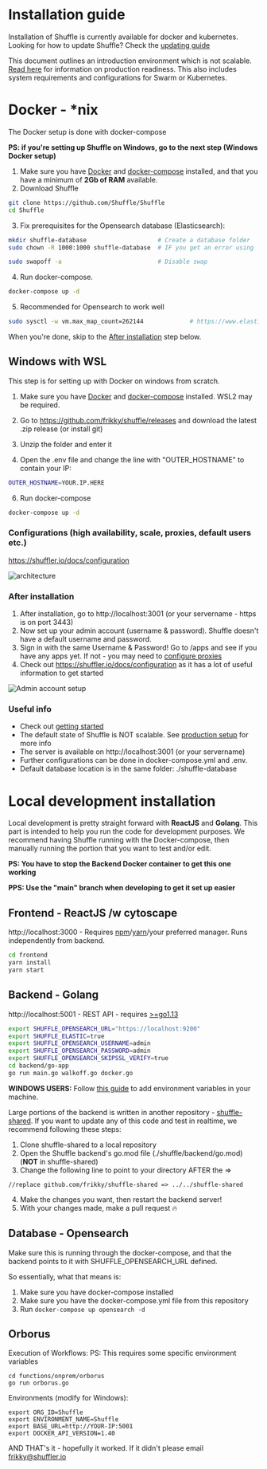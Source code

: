 # Installation guide
Installation of Shuffle is currently available for docker and kubernetes. Looking for how to update Shuffle? Check the [updating guide](https://shuffler.io/docs/configuration#updating_shuffle)

This document outlines an introduction environment which is not scalable. [Read here](https://shuffler.io/docs/configuration#production_readiness) for information on production readiness. This also includes system requirements and configurations for Swarm or Kubernetes. 

# Docker - *nix
The Docker setup is done with docker-compose 

**PS: if you're setting up Shuffle on Windows, go to the next step (Windows Docker setup)**

1. Make sure you have [Docker](https://docs.docker.com/get-docker/) and [docker-compose](https://docs.docker.com/compose/install/) installed, and that you have a minimum of **2Gb of RAM** available.
2. Download Shuffle
```bash
git clone https://github.com/Shuffle/Shuffle
cd Shuffle
```

3. Fix prerequisites for the Opensearch database (Elasticsearch): 
```bash
mkdir shuffle-database                    # Create a database folder
sudo chown -R 1000:1000 shuffle-database  # IF you get an error using 'chown', add the user first with 'sudo useradd opensearch'

sudo swapoff -a                           # Disable swap
```

4. Run docker-compose.
```bash
docker-compose up -d
```

5. Recommended for Opensearch to work well
```bash
sudo sysctl -w vm.max_map_count=262144             # https://www.elastic.co/guide/en/elasticsearch/reference/current/vm-max-map-count.html
```

When you're done, skip to the [After installation](#after-installation) step below.

## Windows with WSL  
This step is for setting up with Docker on windows from scratch.

1. Make sure you have [Docker](https://docs.docker.com/docker-for-windows/install/) and [docker-compose](https://docs.docker.com/compose/install/) installed. WSL2 may be required.

2. Go to https://github.com/frikky/shuffle/releases and download the latest .zip release (or install git)

3. Unzip the folder and enter it

4. Open the .env file and change the line with "OUTER_HOSTNAME" to contain your IP:

```bash
OUTER_HOSTNAME=YOUR.IP.HERE
```

6. Run docker-compose
```bash
docker-compose up -d
```

### Configurations (high availability, scale, proxies, default users etc.)
https://shuffler.io/docs/configuration

![architecture](https://github.com/frikky/Shuffle/raw/main/frontend/src/assets/img/shuffle_architecture.png)

### After installation 
1. After installation, go to http://localhost:3001 (or your servername - https is on port 3443)
2. Now set up your admin account (username & password). Shuffle doesn't have a default username and password. 
3. Sign in with the same Username & Password! Go to /apps and see if you have any apps yet. If not - you may need to [configure proxies](https://shuffler.io/docs/configuration#production_readiness)
4. Check out https://shuffler.io/docs/configuration as it has a lot of useful information to get started

![Admin account setup](https://github.com/Shuffle/Shuffle/blob/main/frontend/src/assets/img/shuffle_adminaccount.png?raw=true)

### Useful info
* Check out [getting started](https://shuffler.io/docs/getting_started)
* The default state of Shuffle is NOT scalable. See [production setup](https://shuffler.io/docs/configuration#production_readiness) for more info
* The server is available on http://localhost:3001 (or your servername)
* Further configurations can be done in docker-compose.yml and .env.
* Default database location is in the same folder: ./shuffle-database

# Local development installation

Local development is pretty straight forward with **ReactJS** and **Golang**. This part is intended to help you run the code for development purposes. We recommend having Shuffle running with the Docker-compose, then manually running the portion that you want to test and/or edit.

**PS: You have to stop the Backend Docker container to get this one working**

**PPS: Use the "main" branch when developing to get it set up easier**

## Frontend - ReactJS /w cytoscape
http://localhost:3000 - Requires [npm](https://nodejs.org/en/download/)/[yarn](https://yarnpkg.com/lang/en/docs/install/#debian-stable)/your preferred manager. Runs independently from backend.
```bash
cd frontend
yarn install
yarn start
```

## Backend - Golang
http://localhost:5001 - REST API - requires [>=go1.13](https://golang.org/dl/)
```bash
export SHUFFLE_OPENSEARCH_URL="https://localhost:9200"
export SHUFFLE_ELASTIC=true
export SHUFFLE_OPENSEARCH_USERNAME=admin
export SHUFFLE_OPENSEARCH_PASSWORD=admin
export SHUFFLE_OPENSEARCH_SKIPSSL_VERIFY=true
cd backend/go-app
go run main.go walkoff.go docker.go
```
**WINDOWS USERS:** Follow [this guide](https://www.wikihow.com/Create-an-Environment-Variable-in-Windows-10) to add environment variables in your machine.

Large portions of the backend is written in another repository - [shuffle-shared](https://github.com/frikky/shuffle-shared). If you want to update any of this code and test in realtime, we recommend following these steps:
1. Clone shuffle-shared to a local repository
2. Open the Shuffle backend's go.mod file (./shuffle/backend/go.mod)  (**NOT** in shuffle-shared)
3. Change the following line to point to your directory AFTER the =>
```
//replace github.com/frikky/shuffle-shared => ../../shuffle-shared
```
4. Make the changes you want, then restart the backend server!
5. With your changes made, make a pull request :fire:

## Database - Opensearch 
Make sure this is running through the docker-compose, and that the backend points to it with SHUFFLE_OPENSEARCH_URL defined.

So essentially, what that means is:
1. Make sure you have docker-compose installed
2. Make sure you have the docker-compose.yml file from this repository
3. Run `docker-compose up opensearch -d`

## Orborus
Execution of Workflows:
PS: This requires some specific environment variables
```
cd functions/onprem/orborus
go run orborus.go
```

Environments (modify for Windows):
```
export ORG_ID=Shuffle
export ENVIRONMENT_NAME=Shuffle
export BASE_URL=http://YOUR-IP:5001
export DOCKER_API_VERSION=1.40
```

AND THAT's it - hopefully it worked. If it didn't please email [frikky@shuffler.io](mailto:frikky@shuffler.io)
